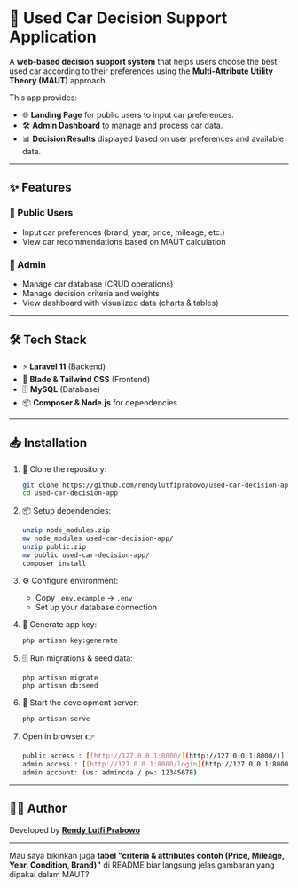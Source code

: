 # 🚗 Used Car Decision Support Application

A **web-based decision support system** that helps users choose the best used car according to their preferences using the **Multi-Attribute Utility Theory (MAUT)** approach.

This app provides:

* 🌐 **Landing Page** for public users to input car preferences.
* 🛠️ **Admin Dashboard** to manage and process car data.
* 📊 **Decision Results** displayed based on user preferences and available data.

---

## ✨ Features

### 👤 Public Users

* Input car preferences (brand, year, price, mileage, etc.)
* View car recommendations based on MAUT calculation

### 🔑 Admin

* Manage car database (CRUD operations)
* Manage decision criteria and weights
* View dashboard with visualized data (charts & tables)

---

## 🛠️ Tech Stack

* ⚡ **Laravel 11** (Backend)
* 🎨 **Blade & Tailwind CSS** (Frontend)
* 🗄️ **MySQL** (Database)
* 📦 **Composer & Node.js** for dependencies

---

## 📥 Installation

1. 📂 Clone the repository:

   ```bash
   git clone https://github.com/rendylutfiprabowo/used-car-decision-app.git
   cd used-car-decision-app
   ```

2. 📦 Setup dependencies:

   ```bash
   unzip node_modules.zip 
   mv node_modules used-car-decision-app/
   unzip public.zip
   mv public used-car-decision-app/
   composer install
   ```

3. ⚙️ Configure environment:

   * Copy `.env.example` → `.env`
   * Set up your database connection

4. 🔑 Generate app key:

   ```bash
   php artisan key:generate
   ```

5. 🗄️ Run migrations & seed data:

   ```bash
   php artisan migrate
   php artisan db:seed
   ```

6. 🚀 Start the development server:

   ```bash
   php artisan serve
   ```

7. Open in browser 👉
   ```bash
   public access : [[http://127.0.0.1:8000/](http://127.0.0.1:8000/)]
   admin access : [[http://127.0.0.1:8000/login](http://127.0.0.1:8000/login)] 
   admin account: (us: admincda / pw: 12345678)
   ```
---
 

## 👨‍💻 Author

Developed by [**Rendy Lutfi Prabowo**](https://github.com/rendylutfiprabowo)

---

Mau saya bikinkan juga **tabel "criteria & attributes contoh (Price, Mileage, Year, Condition, Brand)"** di README biar langsung jelas gambaran yang dipakai dalam MAUT?
